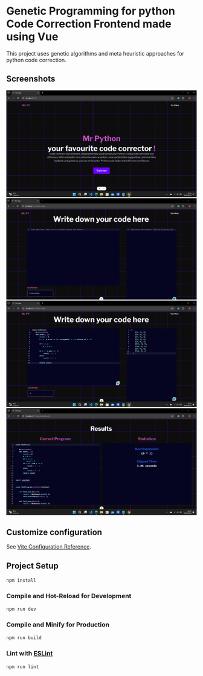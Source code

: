 # Genetic Programming for python Code Correction Frontend made using Vue

This project uses genetic algorithms and meta heuristic approaches for python code correction.

## Screenshots


![Screenshot 5](https://github.com/dinaftc/project_2cs/raw/main/Screenshot%202024-06-10%20024553.png)
![Screenshot 6](https://github.com/dinaftc/project_2cs/raw/main/Screenshot%202024-06-10%20024615.png)
![Screenshot 7](https://github.com/dinaftc/project_2cs/raw/main/Screenshot%202024-06-10%20024722.png)
![Screenshot 8](https://github.com/dinaftc/project_2cs/raw/main/Screenshot%202024-06-10%20024740.png)

## Customize configuration

See [Vite Configuration Reference](https://vitejs.dev/config/).

## Project Setup

```sh
npm install
```

### Compile and Hot-Reload for Development

```sh
npm run dev
```

### Compile and Minify for Production

```sh
npm run build
```

### Lint with [ESLint](https://eslint.org/)

```sh
npm run lint
```
